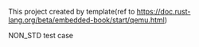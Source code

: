 This project created by template(ref to https://doc.rust-lang.org/beta/embedded-book/start/qemu.html)

NON_STD test case